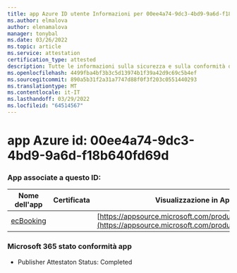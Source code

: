 ```yaml
---
title: app Azure ID utente Informazioni per 00ee4a74-9dc3-4bd9-9a6d-f18b640fd69d
ms.author: elmalova
author: elenamalova
manager: tonybal
ms.date: 03/26/2022
ms.topic: article
ms.service: attestation
certification_type: attested
description: Tutte le informazioni sulla sicurezza e sulla conformità disponibili per 00ee4a74-9dc3-4bd9-9a6d-f18b640fd69d.
ms.openlocfilehash: 4499fba4bf3b3c5d13974b1f39a42d9c69c5b4ef
ms.sourcegitcommit: 890a5b31f2a31a7747d88f0f3f203c0551440293
ms.translationtype: MT
ms.contentlocale: it-IT
ms.lasthandoff: 03/29/2022
ms.locfileid: "64514567"
---
```

# <a name="azure-app-id-00ee4a74-9dc3-4bd9-9a6d-f18b640fd69d"></a>app Azure id: 00ee4a74-9dc3-4bd9-9a6d-f18b640fd69d


### <a name="apps-associated-with-this-id"></a>App associate a questo ID:
| **Nome dell'app** | **Certificata** | **Visualizzazione in AppSource** |
|--------------|---------------|-----------------------|
| [ecBooking](../forward/WA200002096.md) |  | [https://appsource.microsoft.com/product/office/WA200002096](https://appsource.microsoft.com/product/office/WA200002096) |

### <a name="microsoft-365-app-compliance-status"></a>Microsoft 365 stato conformità app
- Publisher Attestaton Status: Completed
